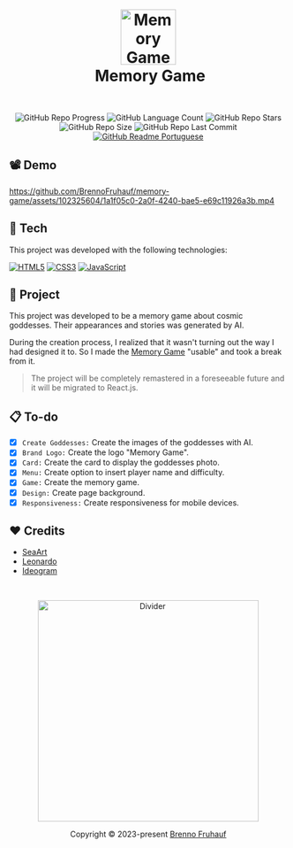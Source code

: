 <h1 align="center">
  <img src="https://github.com/BrennoFruhauf/memory-game/assets/102325604/3714187b-56f8-42b5-b184-56af1b5fad8a" width="100" alt="Memory Game Logo"/></br>
  <img src="" height="30" width="0" alt="" />
  Memory Game
</h1>

</br>

<div align="center">
  
  ![GitHub Repo Progress](https://img.shields.io/badge/status-in_progress-_?style=for-the-badge&color=%237e04db)
  ![GitHub Language Count](https://img.shields.io/github/languages/count/brennofruhauf/memory-game?style=for-the-badge&color=%230088ff)
  ![GitHub Repo Stars](https://img.shields.io/github/stars/brennofruhauf/memory-game?style=for-the-badge&color=%23ffff00)
  ![GitHub Repo Size](https://img.shields.io/github/repo-size/brennofruhauf/memory-game?style=for-the-badge&color=%23ff0040)
  ![GitHub Repo Last Commit](https://img.shields.io/github/last-commit/brennofruhauf/memory-game?style=for-the-badge&color=%23ff006b)
  [![GitHub Readme Portuguese](https://img.shields.io/badge/%F0%9F%87%A7%F0%9F%87%B7_README-Portuguese-_?style=for-the-badge&color=%23009B3A)](https://github.com/BrennoFruhauf/memory-game/blob/main/README-PTBR.md)
  
</div>

## 📽️ Demo

https://github.com/BrennoFruhauf/memory-game/assets/102325604/1a1f05c0-2a0f-4240-bae5-e69c11926a3b.mp4

## 🚀 Tech

This project was developed with the following technologies:
<div>

  [![HTML5](https://img.shields.io/badge/html5-%23E34F26.svg?style=for-the-badge&logo=html5&logoColor=white)](https://developer.mozilla.org/en-US/docs/Glossary/HTML5)
  [![CSS3](https://img.shields.io/badge/css3-%231572B6.svg?style=for-the-badge&logo=css3&logoColor=white)](https://developer.mozilla.org/en-US/docs/Web/CSS)
  [![JavaScript](https://img.shields.io/badge/javascript-%23323330.svg?style=for-the-badge&logo=javascript&logoColor=black&color=%23F7DF1E)](https://developer.mozilla.org/en-US/docs/Web/JavaScript)

</div>

## 🎨 Project

This project was developed to be a memory game about cosmic goddesses. Their appearances and stories was generated by AI.

During the creation process, I realized that it wasn't turning out the way I had designed it to. So I made the [Memory Game](https://brennofruhauf.github.io/memory-game/) "usable" and took a break from it. 

> The project will be completely remastered in a foreseeable future and it will be migrated to React.js.

## 📋 To-do

- [X] `Create Goddesses:` Create the images of the goddesses with AI.
- [X] `Brand Logo:` Create the logo "Memory Game".
- [X] `Card:` Create the card to display the goddesses photo.
- [X] `Menu:` Create option to insert player name and difficulty.
- [X] `Game:` Create the memory game.
- [X] `Design:` Create page background.
- [X] `Responsiveness:` Create responsiveness for mobile devices.

## ❤️ Credits

- [SeaArt](https://www.seaart.ai/)
- [Leonardo](https://app.leonardo.ai/)
- [Ideogram](https://ideogram.ai/)

</br>


<p align="center">
  <img src="https://github.com/BrennoFruhauf/BrennoFruhauf/assets/102325604/d1ddec26-7cd5-4775-8fbc-869045cc3d60" width="400" alt="Divider" />
</p>
<p align="center">
  Copyright &copy; 2023-present <a href="https://github.com/brennofruhauf" target="_blank">Brenno Fruhauf</a>
</p>
